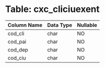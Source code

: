 # Table: cxc_cliciuexent

| Column Name | Data Type | Nullable |
|-------------|-----------|----------|
| cod_cli | char | NO |
| cod_pai | char | NO |
| cod_dep | char | NO |
| cod_ciu | char | NO |
